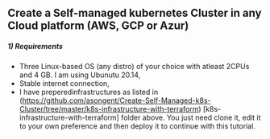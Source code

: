 ## Create a Self-managed kubernetes Cluster in any Cloud platform (AWS, GCP or Azur)

##### 1) Requirements

- Three Linux-based OS (any distro) of your choice with atleast 2CPUs and 4 GB. I am using Ubunutu 20.14,
- Stable internet connection,
- I have preperedinfrastructures as listed in (https://github.com/asongent/Create-Self-Managed-k8s-Cluster/tree/master/k8s-infrastructure-with-terraform) [k8s-infrastructure-with-terraform] folder above. You just need clone it, edit it to your own preference and then deploy it to continue with this tutorial.  